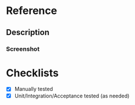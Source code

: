 # Reference

## Description

### Screenshot

# Checklists

- [x] Manually tested
- [x] Unit/Integration/Acceptance tested (as needed)
